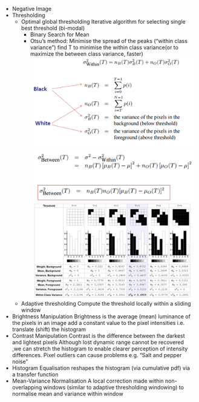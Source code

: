 * Negative Image
* Thresholding
    * Optimal global thresholding
    Iterative algorithm for selecting single best threshold (bi-modal)
        * Binary Search for Mean
        * Otsu’s method:  Minimise the spread of the peaks (“within class variance”)
        find T to minimise the within class variance(or to maximize the between class variance, faster)
        ![](images/within_var.png)
        ![](images/between_var.png)
        ![](images/otsu.png)
    * Adaptive thresholding
    Compute the threshold locally within a sliding window 
* Brightness Manipulation
Brightness is the average (mean) luminance of the pixels in an image
add a constant value to the pixel intensities i.e. translate (shift) the histogram
* Contrast Manipulation
Contrast is the difference between the darkest and lightest pixels
Although lost dynamic range cannot be recovered ,we can stretch the histogram to enable clearer perception of intensity differences.
Pixel outliers can cause problems e.g. “Salt and pepper noise”
* Histogram Equalisation
reshapes the histogram (via cumulative pdf) via a transfer function
* Mean-Variance Normalisation
A local correction made within non-overlapping windows (similar to adaptive thresholding windowing) to normalise mean and variance within window